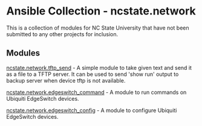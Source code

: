 # Ansible Collection - ncstate.network

This is a collection of modules for NC State University that have not been submitted to any other projects for inclusion.


## Modules
[ncstate.network.tftp_send](plugins/modules/tftp_send.py) - A simple module to take given text and send it as a file to a TFTP server. It can be used to send 'show run' output to backup server when device tftp is not available.

[ncstate.network.edgeswitch_command](plugins/modules/edgeswitch_command.py) - A module to run commands on Ubiquiti EdgeSwitch devices.

[ncstate.network.edgeswitch_config](plugins/modules/edgeswitch_config.py) - A module to configure Ubiquiti EdgeSwitch devices.


